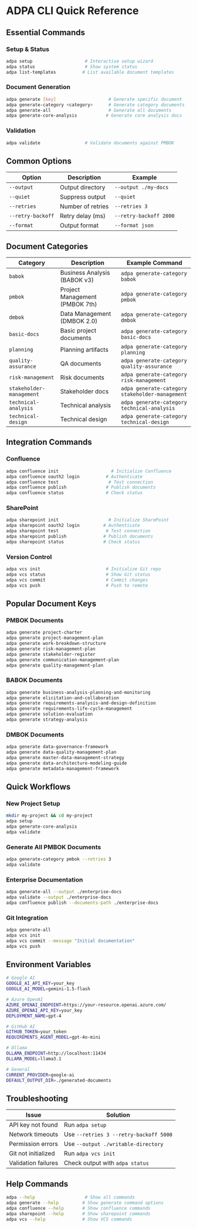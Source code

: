 # ADPA CLI Quick Reference

## Essential Commands

### Setup & Status
```bash
adpa setup                    # Interactive setup wizard
adpa status                   # Show system status
adpa list-templates          # List available document templates
```

### Document Generation
```bash
adpa generate [key]                    # Generate specific document
adpa generate-category <category>      # Generate category documents  
adpa generate-all                      # Generate all documents
adpa generate-core-analysis           # Generate core analysis docs
```

### Validation
```bash
adpa validate                 # Validate documents against PMBOK
```

## Common Options

| Option | Description | Example |
|--------|-------------|---------|
| `--output` | Output directory | `--output ./my-docs` |
| `--quiet` | Suppress output | `--quiet` |
| `--retries` | Number of retries | `--retries 3` |
| `--retry-backoff` | Retry delay (ms) | `--retry-backoff 2000` |
| `--format` | Output format | `--format json` |

## Document Categories

| Category | Description | Example Command |
|----------|-------------|-----------------|
| `babok` | Business Analysis (BABOK v3) | `adpa generate-category babok` |
| `pmbok` | Project Management (PMBOK 7th) | `adpa generate-category pmbok` |
| `dmbok` | Data Management (DMBOK 2.0) | `adpa generate-category dmbok` |
| `basic-docs` | Basic project documents | `adpa generate-category basic-docs` |
| `planning` | Planning artifacts | `adpa generate-category planning` |
| `quality-assurance` | QA documents | `adpa generate-category quality-assurance` |
| `risk-management` | Risk documents | `adpa generate-category risk-management` |
| `stakeholder-management` | Stakeholder docs | `adpa generate-category stakeholder-management` |
| `technical-analysis` | Technical analysis | `adpa generate-category technical-analysis` |
| `technical-design` | Technical design | `adpa generate-category technical-design` |

## Integration Commands

### Confluence
```bash
adpa confluence init                    # Initialize Confluence
adpa confluence oauth2 login          # Authenticate
adpa confluence test                   # Test connection
adpa confluence publish               # Publish documents
adpa confluence status                # Check status
```

### SharePoint
```bash
adpa sharepoint init                   # Initialize SharePoint
adpa sharepoint oauth2 login         # Authenticate
adpa sharepoint test                  # Test connection
adpa sharepoint publish              # Publish documents
adpa sharepoint status               # Check status
```

### Version Control
```bash
adpa vcs init                         # Initialize Git repo
adpa vcs status                       # Show Git status
adpa vcs commit                       # Commit changes
adpa vcs push                         # Push to remote
```

## Popular Document Keys

### PMBOK Documents
```bash
adpa generate project-charter
adpa generate project-management-plan
adpa generate work-breakdown-structure
adpa generate risk-management-plan
adpa generate stakeholder-register
adpa generate communication-management-plan
adpa generate quality-management-plan
```

### BABOK Documents
```bash
adpa generate business-analysis-planning-and-monitoring
adpa generate elicitation-and-collaboration
adpa generate requirements-analysis-and-design-definition
adpa generate requirements-life-cycle-management
adpa generate solution-evaluation
adpa generate strategy-analysis
```

### DMBOK Documents
```bash
adpa generate data-governance-framework
adpa generate data-quality-management-plan
adpa generate master-data-management-strategy
adpa generate data-architecture-modeling-guide
adpa generate metadata-management-framework
```

## Quick Workflows

### New Project Setup
```bash
mkdir my-project && cd my-project
adpa setup
adpa generate-core-analysis
adpa validate
```

### Generate All PMBOK Documents
```bash
adpa generate-category pmbok --retries 3
adpa validate
```

### Enterprise Documentation
```bash
adpa generate-all --output ./enterprise-docs
adpa validate --output ./enterprise-docs
adpa confluence publish --documents-path ./enterprise-docs
```

### Git Integration
```bash
adpa generate-all
adpa vcs init
adpa vcs commit --message "Initial documentation"
adpa vcs push
```

## Environment Variables

```bash
# Google AI
GOOGLE_AI_API_KEY=your_key
GOOGLE_AI_MODEL=gemini-1.5-flash

# Azure OpenAI  
AZURE_OPENAI_ENDPOINT=https://your-resource.openai.azure.com/
AZURE_OPENAI_API_KEY=your_key
DEPLOYMENT_NAME=gpt-4

# GitHub AI
GITHUB_TOKEN=your_token
REQUIREMENTS_AGENT_MODEL=gpt-4o-mini

# Ollama
OLLAMA_ENDPOINT=http://localhost:11434
OLLAMA_MODEL=llama3.1

# General
CURRENT_PROVIDER=google-ai
DEFAULT_OUTPUT_DIR=./generated-documents
```

## Troubleshooting

| Issue | Solution |
|-------|----------|
| API key not found | Run `adpa setup` |
| Network timeouts | Use `--retries 3 --retry-backoff 5000` |
| Permission errors | Use `--output ./writable-directory` |
| Git not initialized | Run `adpa vcs init` |
| Validation failures | Check output with `adpa status` |

## Help Commands

```bash
adpa --help                   # Show all commands
adpa generate --help         # Show generate command options
adpa confluence --help       # Show confluence commands
adpa sharepoint --help       # Show sharepoint commands
adpa vcs --help              # Show VCS commands
```